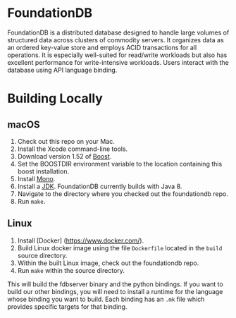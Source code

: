 # FoundationDB

FoundationDB is a distributed database designed to handle large volumes of structured data across clusters of commodity servers. It organizes data as an ordered key-value store and employs ACID transactions for all operations. It is especially well-suited for read/write workloads but also has excellent performance for write-intensive workloads. Users interact with the database using API language binding.

# Building Locally

## macOS

1. Check out this repo on your Mac.
1. Install the Xcode command-line tools.
1. Download version 1.52 of [Boost](https://sourceforge.net/projects/boost/files/boost/1.52.0/).
1. Set the BOOSTDIR environment variable to the location containing this boost installation.
1. Install [Mono](http://www.mono-project.com/download/stable/).
1. Install a [JDK](http://www.oracle.com/technetwork/java/javase/downloads/index.html). FoundationDB currently builds with Java 8.
1. Navigate to the directory where you checked out the foundationdb repo.
1. Run `make`.

## Linux

1. Install [Docker] (https://www.docker.com/).
1. Build Linux docker image using the file `Dockerfile` located in the `build` source directory.
1. Within the built Linux image, check out the foundationdb repo.
1. Run `make` within the source directory.

This will build the fdbserver binary and the python bindings. If you
want to build our other bindings, you will need to install a runtime for the
language whose binding you want to build. Each binding has an `.mk` file
which provides specific targets for that binding.
